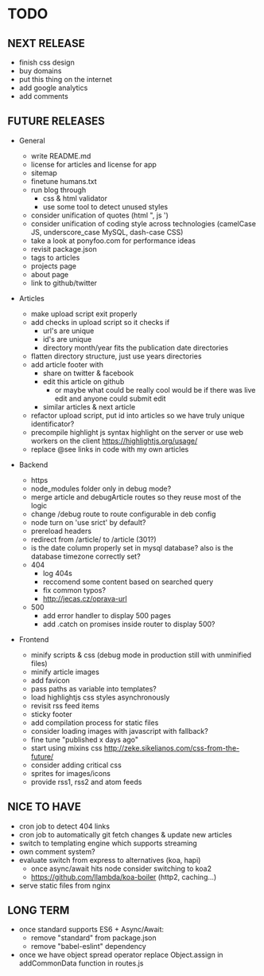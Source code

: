 # TODO

## NEXT RELEASE
- finish css design
- buy domains
- put this thing on the internet
- add google analytics
- add comments

## FUTURE RELEASES
- General
  - write README.md
  - license for articles and license for app
  - sitemap
  - finetune humans.txt
  - run blog through
    - css & html validator
    - use some tool to detect unused styles
  - consider unification of quotes (html ", js ')
  - consider unification of coding style across technologies (camelCase JS, underscore_case MySQL, dash-case CSS)
  - take a look at ponyfoo.com for performance ideas
  - revisit package.json
  - tags to articles
  - projects page
  - about page
  - link to github/twitter

- Articles
  - make upload script exit properly
  - add checks in upload script so it checks if
    - url's are unique
    - id's are unique
    - directory month/year fits the publication date directories
  - flatten directory structure, just use years directories
  - add article footer with
    - share on twitter & facebook
    - edit this article on github
      - or maybe what could be really cool would be if there was live edit and anyone could submit edit
    - similar articles & next article
  - refactor upload script, put id into articles so we have truly unique identificator?
  - precompile highlight js syntax highlight on the server or use web workers on the client https://highlightjs.org/usage/
  - replace @see links in code with my own articles

- Backend
  - https
  - node_modules folder only in debug mode?
  - merge article and debugArticle routes so they reuse most of the logic
  - change /debug route to route configurable in deb config
  - node turn on 'use srict' by default?
  - prereload headers
  - redirect from /article/ to /article (301?)
  - is the date column properly set in mysql database? also is the database timezone correctly set?
  - 404
    - log 404s
    - reccomend some content based on searched query
    - fix common typos?
    - http://jecas.cz/oprava-url
  - 500
    - add error handler to display 500 pages
    - add .catch on promises inside router to display 500?

- Frontend
  - minify scripts & css (debug mode in production still with unminified files)
  - minify article images
  - add favicon
  - pass paths as variable into templates?
  - load highlightjs css styles asynchronously
  - revisit rss feed items
  - sticky footer
  - add compilation process for static files
  - consider loading images with javascript with <noscript> fallback?
  - fine tune "published x days ago"
  - start using mixins css http://zeke.sikelianos.com/css-from-the-future/
  - consider adding critical css
  - sprites for images/icons
  - provide rss1, rss2 and atom feeds

## NICE TO HAVE
- cron job to detect 404 links
- cron job to automatically git fetch changes & update new articles
- switch to templating engine which supports streaming
- own comment system?
- evaluate switch from express to alternatives (koa, hapi)
  - once async/await hits node consider switching to koa2
  - https://github.com/llambda/koa-boiler (http2, caching...)
- serve static files from nginx

## LONG TERM
- once standard supports ES6 + Async/Await:
  - remove "standard" from package.json
  - remove "babel-eslint" dependency
- once we have object spread operator replace Object.assign in addCommonData function in routes.js
